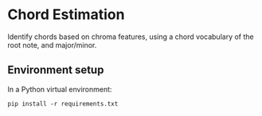 # Chord Estimation

Identify chords based on chroma features, using a chord vocabulary of the root note, and major/minor.

## Environment setup
In a Python virtual environment:
```
pip install -r requirements.txt
```

